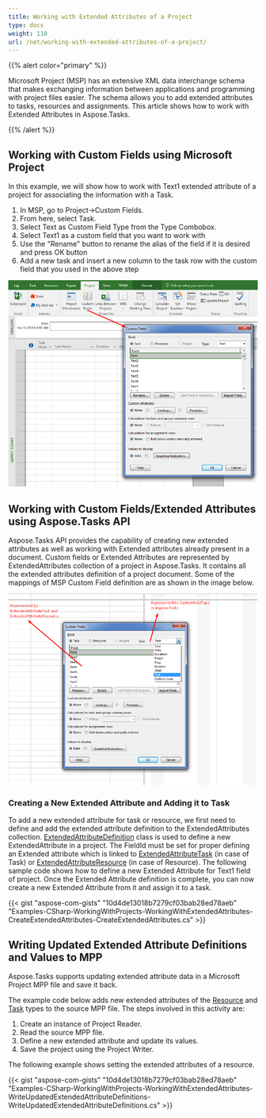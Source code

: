 ```yaml
---
title: Working with Extended Attributes of a Project
type: docs
weight: 110
url: /net/working-with-extended-attributes-of-a-project/
---
```


{{% alert color="primary" %}} 

Microsoft Project (MSP) has an extensive XML data interchange schema that makes exchanging information between applications and programming with project files easier. The schema allows you to add extended attributes to tasks, resources and assignments. This article shows how to work with Extended Attributes in Aspose.Tasks.

{{% /alert %}} 
## **Working with Custom Fields using Microsoft Project**
In this example, we will show how to work with Text1 extended attribute of a project for associating the information with a Task.

1. In MSP, go to Project->Custom Fields.
2. From here, select Task.
3. Select Text as Custom Field Type from the Type Combobox.
4. Select Text1 as a custom field that you want to work with
5. Use the "Rename" button to rename the alias of the field if it is desired and press OK button
6. Add a new task and insert a new column to the task row with the custom field that you used in the above step

![todo:image_alt_text](working-with-extended-attributes-of-a-project_1.png)
## **Working with Custom Fields/Extended Attributes using Aspose.Tasks API**
Aspose.Tasks API provides the capability of creating new extended attributes as well as working with Extended attributes already present in a document. Custom fields or Extended Attributes are represented by ExtendedAttributes collection of a project in Aspose.Tasks. It contains all the extended attributes definition of a project document. Some of the mappings of MSP Custom Field definition are as shown in the image below.

![todo:image_alt_text](working-with-extended-attributes-of-a-project_2.png)
### **Creating a New Extended Attribute and Adding it to Task**
To add a new extended attribute for task or resource, we first need to define and add the extended attribute definition to the ExtendedAttributes collection. [ExtendedAttributeDefinition](https://apireference.aspose.com/tasks/net/aspose.tasks/extendedattributedefinitioncollection/methods/index) class is used to define a new ExtendedAttribute in a project. The FieldId must be set for proper defining an Extended attribute which is linked to [ExtendedAttributeTask](https://apireference.aspose.com/tasks/net/aspose.tasks/extendedattributetask) (in case of Task) or [ExtendedAttributeResource](https://apireference.aspose.com/tasks/net/aspose.tasks/extendedattributeresource) (in case of Resource). The following sample code shows how to define a new Extended Attribute for Text1 field of project. Once the Extended Attribute definition is complete, you can now create a new Extended Attribute from it and assign it to a task.

{{< gist "aspose-com-gists" "10d4de13018b7279cf03bab28ed78aeb" "Examples-CSharp-WorkingWithProjects-WorkingWithExtendedAttributes-CreateExtendedAttributes-CreateExtendedAttributes.cs" >}}
## **Writing Updated Extended Attribute Definitions and Values to MPP**
Aspose.Tasks supports updating extended attribute data in a Microsoft Project MPP file and save it back.

The example code below adds new extended attributes of the [Resource](https://apireference.aspose.com/tasks/net/aspose.tasks/extendedattributeresource) and [Task](https://apireference.aspose.com/tasks/net/aspose.tasks/extendedattributetask) types to the source MPP file. The steps involved in this activity are:

1. Create an instance of Project Reader.
2. Read the source MPP file.
3. Define a new extended attribute and update its values.
4. Save the project using the Project Writer.

The following example shows setting the extended attributes of a resource.

{{< gist "aspose-com-gists" "10d4de13018b7279cf03bab28ed78aeb" "Examples-CSharp-WorkingWithProjects-WorkingWithExtendedAttributes-WriteUpdatedExtendedAttributeDefinitions-WriteUpdatedExtendedAttributeDefinitions.cs" >}}
